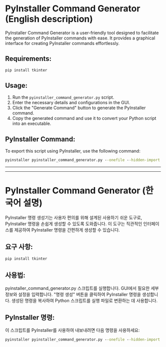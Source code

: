 # PyInstaller Command Generator (English description)

PyInstaller Command Generator is a user-friendly tool designed to facilitate the generation of PyInstaller commands with ease. It provides a graphical interface for creating PyInstaller commands effortlessly.

## Requirements:
```cmd
pip install tkinter
```

## Usage:
1. Run the `pyinstaller_command_generator.py` script.
2. Enter the necessary details and configurations in the GUI.
3. Click the "Generate Command" button to generate the PyInstaller command.
4. Copy the generated command and use it to convert your Python script into an executable.

## PyInstaller Command:
To export this script using PyInstaller, use the following command:
```cmd
pyinstaller pyinstaller_command_generator.py --onefile --hidden-import os --hidden-import tkinter --hidden-import ast --hidden-import subprocess
```
---
---

# PyInstaller Command Generator (한국어 설명)

PyInstaller 명령 생성기는 사용자 편의를 위해 설계된 사용하기 쉬운 도구로, PyInstaller 명령을 손쉽게 생성할 수 있도록 도와줍니다. 이 도구는 직관적인 인터페이스를 제공하여 PyInstaller 명령을 간편하게 생성할 수 있습니다.

## 요구 사항:
```cmd
pip install tkinter
```

## 사용법:
pyinstaller_command_generator.py 스크립트를 실행합니다.
GUI에서 필요한 세부 정보와 설정을 입력합니다.
"명령 생성" 버튼을 클릭하여 PyInstaller 명령을 생성합니다.
생성된 명령을 복사하여 Python 스크립트를 실행 파일로 변환하는 데 사용합니다.

## PyInstaller 명령:
이 스크립트를 PyInstaller를 사용하여 내보내려면 다음 명령을 사용하세요:
```cmd
pyinstaller pyinstaller_command_generator.py --onefile --hidden-import os --hidden-import tkinter --hidden-import ast --hidden-import subprocess
```
